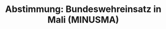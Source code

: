 ---
abstimmung:
  abstimmung: 1
  bundestagssitzung: 215
  datum: 26. Januar 2017
  legislaturperiode: 18
categories:
- Bundeswehr
- Ausland
data:
- title: Abstimmungsergebnis 20170126_1-data.pdf
  url: /res/abstimmungsliste/20170126_1-data.pdf
- title: Abstimmungsergebnis 20170126_1_xls-data.csv
  url: /res/abstimmungsliste/csv/20170126_1_xls-data.csv
documents:
- local: /res/abstimmungsdaten/018-215-01/1810819.pdf
  title: Drucksache 18/10819.pdf
  url: http://dip21.bundestag.de/dip21/btd/18/108/1810819.pdf
- local: /res/abstimmungsdaten/018-215-01/1810967.pdf
  title: Drucksache 18/10967.pdf
  url: http://dip21.bundestag.de/dip21/btd/18/109/1810967.pdf
ergebnis:
  cdu/csu:
    enthaltung: 0
    gesamt: 309
    ja: 270
    nein: 0
    nichtabgegeben: 39
    ungueltig: 0
  die.linke:
    enthaltung: 0
    gesamt: 64
    ja: 0
    nein: 47
    nichtabgegeben: 17
    ungueltig: 0
  file: 20170126_1_xls-data.csv
  fraktionslos:
    enthaltung: 0
    gesamt: 1
    ja: 1
    nein: 0
    nichtabgegeben: 0
    ungueltig: 0
  gruenen:
    enthaltung: 2
    gesamt: 63
    ja: 53
    nein: 1
    nichtabgegeben: 7
    ungueltig: 0
  spd:
    enthaltung: 1
    gesamt: 193
    ja: 174
    nein: 7
    nichtabgegeben: 11
    ungueltig: 0
layout: abstimmung
links:
- title: https://www.bundestag.de/parlament/plenum/abstimmung/abstimmung?id=452
  url: https://www.bundestag.de/parlament/plenum/abstimmung/abstimmung?id=452
- title: http://www.abgeordnetenwatch.de/fortsetzung_des_bundeswehreinsatzes_in_mali-1105-847.html
  url: http://www.abgeordnetenwatch.de/fortsetzung_des_bundeswehreinsatzes_in_mali-1105-847.html
preview: 'Deutscher Bundestag


  215. Sitzung des Deutschen Bundestages

  am Donnerstag, 26. Januar 2017


  Endgültiges Ergebnis der Namentlichen Abstimmung Nr. 1


  Beschlussempfehlung des Auswärtigen Ausschusses (3. Ausschuss) zu dem Antrag der

  Bundesregierung

  Fortsetzung und Erweiterung der Beteiligung bewaffneter deutscher Streitkräfte an
  der

  Multidimensionalen Integrierten Stabilisierungsmission der Vereinten Nationen in
  Mali

  (MINUSMA) auf Grundlage der Resolutionen 2100 (2013), 2164 (2014), 2227 (2015) und

  2295 (2016) des Sicherheitsrates der Vereinten Nationen vom 25. April 2013, 25.
  Juni 2014,

  29. Juni 2015 und 29. Juni 2016

  Drs. 18/10819 und 18/10967


  Abgegebene Stimmen insgesamt:


  556


  Nicht abgegebene Stimmen:

  Ja-Stimmen:


  74

  498


  Nein-Stimmen:


  55


  Enthaltungen:


  3


  Ungültige:


  0


  Berlin, den 26.01.2017


  Beginn: 14:10

  Ende: 14:13

  '
tags:
- Mali
- MINUSMA
- UN
title: 'Abstimmung: Bundeswehreinsatz in Mali (MINUSMA)'
---